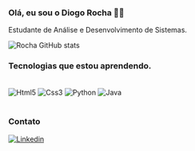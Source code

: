 ### Olá, eu sou o Diogo Rocha 👋🏻

Estudante de Análise e Desenvolvimento de Sistemas.

![Rocha GitHub stats](https://github-readme-stats.vercel.app/api?username=Diogo1000&show_icons=true&theme=radical)

### Tecnologias que estou aprendendo.

<div style="display: inline_block"><br/>
<img align="center" alt="Html5" src="https://img.shields.io/badge/HTML5-E34F26?style=for-the-badge&logo=html5&logoColor=white"/>
<img align="center" alt="Css3" src="https://img.shields.io/badge/CSS3-1572B6?style=for-the-badge&logo=css3&logoColor=white"/>
<img align="center" alt="Python" src="https://img.shields.io/badge/Python-14354C?style=for-the-badge&logo=python&logoColor=white"/>
<img align="center" alt="Java" src="https://img.shields.io/badge/Java-ED8B00?style=for-the-badge&logo=openjdk&logoColor=white"/>
</div><br/>

### Contato
<div>
  <a href="https//www.linkedin.com/in/diogo-fulgencio-rocha-9aaa64284" target ="_blank"><img alt= "Linkedin" src="https://img.shields.io/badge/LinkedIn-0077B5?style=for-the-badge&logo=linkedin&logoColor=white" target ="_blank"></a>
</div>

